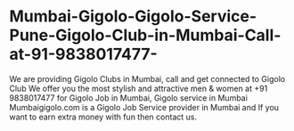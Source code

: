 # Mumbai-Gigolo-Gigolo-Service-Pune-Gigolo-Club-in-Mumbai-Call-at-91-9838017477-
We are providing Gigolo Clubs in Mumbai, call and get connected to Gigolo Club We offer you the most stylish and attractive men &amp; women at +91 9838017477 for Gigolo Job in Mumbai, Gigolo service in Mumbai  Mumbaigigolo.com  is a Gigolo Job Service provider in Mumbai and If you want to earn extra money with fun then contact us.
